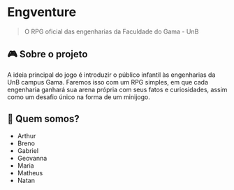 # Engventure
> O RPG oficial das engenharias da Faculdade do Gama - UnB

## 🎮 Sobre o projeto
A ideia principal do jogo é introduzir o público infantil às engenharias da UnB campus Gama. Faremos isso com um RPG simples, em que cada engenharia ganhará sua arena própria com seus fatos e curiosidades, assim como um desafio único na forma de um minijogo.
## 🤝 Quem somos?
- Arthur
- Breno
- Gabriel
- Geovanna
- Maria
- Matheus
- Natan
